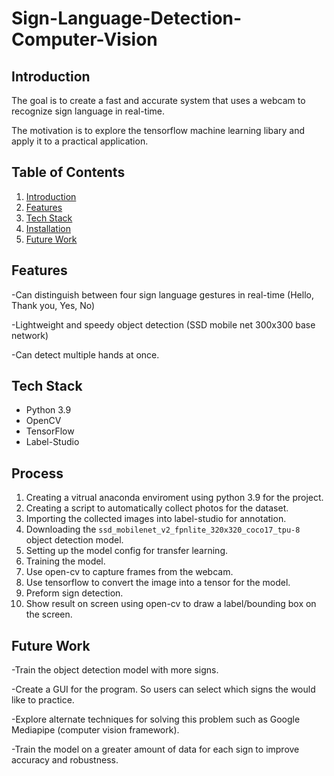 # Sign-Language-Detection-Computer-Vision

## Introduction

The goal is to create a fast and accurate system that uses a webcam to recognize sign language in real-time. 


The motivation is to explore the tensorflow machine learning libary and apply it to a practical application.

## Table of Contents

1. [Introduction](#introduction)
2. [Features](#features)
3. [Tech Stack](#tech-stack)
4. [Installation](#process)
5. [Future Work](#future-work)

## Features
-Can distinguish between four sign language gestures in real-time (Hello, Thank you, Yes, No)

-Lightweight and speedy object detection (SSD mobile net 300x300 base network)

-Can detect multiple hands at once.

## Tech Stack
- Python 3.9
- OpenCV
- TensorFlow
- Label-Studio

## Process
1. Creating a vitrual anaconda enviroment using python 3.9 for the project.
2. Creating a script to automatically collect photos for the dataset.
3. Importing the collected images into label-studio for annotation.
4. Downloading the ```ssd_mobilenet_v2_fpnlite_320x320_coco17_tpu-8``` object detection model.
5. Setting up the model config for transfer learning.
6. Training the model.
7. Use open-cv to capture frames from the webcam.
8. Use tensorflow to convert the image into a tensor for the model.
9. Preform sign detection.
10. Show result on screen using open-cv to draw a label/bounding box on the screen.
   

## Future Work
-Train the object detection model with more signs.

-Create a GUI for the program. So users can select which signs the would like to practice.

-Explore alternate techniques for solving this problem such as Google Mediapipe (computer vision framework).

-Train the model on a greater amount of data for each sign to improve accuracy and robustness.
